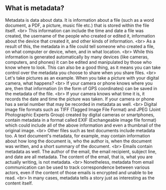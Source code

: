 
## What is metadata?

Metadata is data about data. It is information about a file (such as a word document, a PDF, a picture, music file etc.) that is stored within the file itself.
&lt;br&gt;
This information can include the time and date a file was created, the username of the people who created or edited it, information about the device that created it, and other kinds of information.
&lt;br&gt;
As a result of this, the metadata in a file could tell someone who created a file, on what computer or device, when, and in what location.
&lt;br&gt;
While this information is generated automatically by many devices (like cameras, computers, and phones) it can be edited and manipulated by those who know where to look. This can also be a good thing, as it means you can take control over the metadata you choose to share when you share files.
&lt;br&gt;
Let&#39;s take pictures as an example. When you take a picture with your digital camera, what happens?
&lt;br&gt;
If your camera or phone knows where you are, then that information (in the form of GPS coordinates) can be saved in the metadata of the file.
&lt;br&gt;
If your camera knows what time it is, it records the date and time the picture was taken. If your camera or phone has a serial number that may be recorded in metadata as well.
&lt;br&gt;
Digital image file formats such as TIFF (Tagged Image File Format) and JPEG (Joint Photographic Experts Group) created by digital cameras or smartphones, contain metadata in a format called EXIF (Exchangeable image file format) which could include all of the above information and even a thumbnail of the original image.
&lt;br&gt;
Other files such as text documents include metadata too. A text document&#39;s metadata, for example, may contain information about how long the document is, who the author is, when the document was written, and a short summary of the document.
&lt;br&gt;
Emails contain metadata as well. The author of the email, the email recipient, subject line, and date are all metadata. The content of the email, that is, what you are actually writing, is not metadata.
&lt;br&gt;
Nonetheless, metadata from email communication can be used to track correspondence between various actors, even if the content of those emails is encrypted and unable to be read.
&lt;br&gt;
In many cases, metadata tells a story just as interesting as the content itself.
